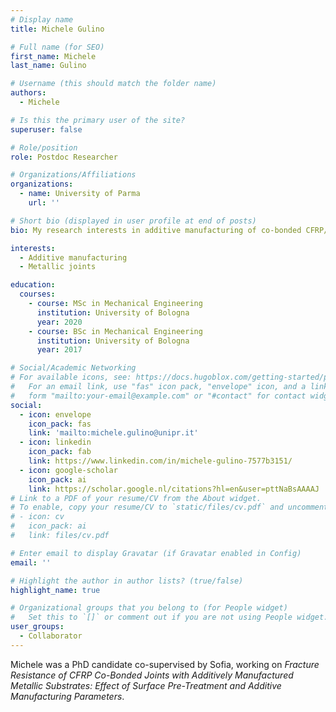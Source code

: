 ```yaml
---
# Display name
title: Michele Gulino

# Full name (for SEO)
first_name: Michele
last_name: Gulino

# Username (this should match the folder name)
authors:
  - Michele

# Is this the primary user of the site?
superuser: false

# Role/position
role: Postdoc Researcher

# Organizations/Affiliations
organizations:
  - name: University of Parma
    url: ''

# Short bio (displayed in user profile at end of posts)
bio: My research interests in additive manufacturing of co-bonded CFRP/metallic joints.

interests:
  - Additive manufacturing
  - Metallic joints

education:
  courses:
    - course: MSc in Mechanical Engineering
      institution: University of Bologna
      year: 2020
    - course: BSc in Mechanical Engineering
      institution: University of Bologna
      year: 2017

# Social/Academic Networking
# For available icons, see: https://docs.hugoblox.com/getting-started/page-builder/#icons
#   For an email link, use "fas" icon pack, "envelope" icon, and a link in the
#   form "mailto:your-email@example.com" or "#contact" for contact widget.
social:
  - icon: envelope
    icon_pack: fas
    link: 'mailto:michele.gulino@unipr.it'
  - icon: linkedin
    icon_pack: fab
    link: https://www.linkedin.com/in/michele-gulino-7577b3151/
  - icon: google-scholar
    icon_pack: ai
    link: https://scholar.google.nl/citations?hl=en&user=pttNaBsAAAAJ
# Link to a PDF of your resume/CV from the About widget.
# To enable, copy your resume/CV to `static/files/cv.pdf` and uncomment the lines below.
# - icon: cv
#   icon_pack: ai
#   link: files/cv.pdf

# Enter email to display Gravatar (if Gravatar enabled in Config)
email: ''

# Highlight the author in author lists? (true/false)
highlight_name: true

# Organizational groups that you belong to (for People widget)
#   Set this to `[]` or comment out if you are not using People widget.
user_groups:
  - Collaborator
---
```


Michele was a PhD candidate co-supervised by Sofia, working on *Fracture Resistance of CFRP Co-Bonded Joints with Additively Manufactured Metallic Substrates: Effect of Surface Pre-Treatment and Additive Manufacturing Parameters*.
